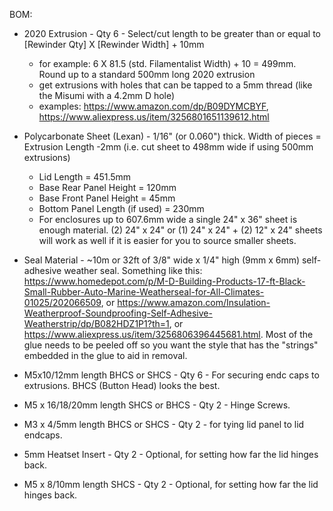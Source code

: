 BOM:

- 2020 Extrusion - Qty 6 - Select/cut length to be greater than or equal to [Rewinder Qty] X [Rewinder Width] + 10mm
    - for example: 6 X 81.5 (std. Filamentalist Width) + 10 = 499mm.  Round up to a standard 500mm long 2020 extrusion
    - get extrusions with holes that can be tapped to a 5mm thread (like the Misumi with a 4.2mm D hole)
    - examples: https://www.amazon.com/dp/B09DYMCBYF, https://www.aliexpress.us/item/3256801651139612.html

- Polycarbonate Sheet (Lexan) - 1/16" (or 0.060") thick.  Width of pieces = Extrusion Length -2mm (i.e. cut sheet to 498mm wide if using 500mm extrusions)
    - Lid Length = 451.5mm
    - Base Rear Panel Height = 120mm
    - Base Front Panel Height = 45mm
    - Bottom Panel Length (if used) = 230mm
    - For enclosures up to 607.6mm wide a single 24" x 36" sheet is enough material.  (2) 24" x 24" or (1) 24" x 24" + (2) 12" x 24" sheets will work as well if it is easier for you to source smaller sheets.

- Seal Material - ~10m or 32ft of 3/8" wide x 1/4" high (9mm x 6mm) self-adhesive weather seal.  Something like this:  https://www.homedepot.com/p/M-D-Building-Products-17-ft-Black-Small-Rubber-Auto-Marine-Weatherseal-for-All-Climates-01025/202066509, or https://www.amazon.com/Insulation-Weatherproof-Soundproofing-Self-Adhesive-Weatherstrip/dp/B082HDZ1P1?th=1, or https://www.aliexpress.us/item/3256806396445681.html.  Most of the glue needs to be peeled off so you want the style that has the "strings" embedded in the glue to aid in removal.

- M5x10/12mm length BHCS or SHCS - Qty 6 - For securing endc caps to extrusions.  BHCS (Button Head) looks the best.

- M5 x 16/18/20mm length SHCS or BHCS - Qty 2 - Hinge Screws.

- M3 x 4/5mm length BHCS or SHCS - Qty 2 - for tying lid panel to lid endcaps.

- 5mm Heatset Insert - Qty 2 - Optional, for setting how far the lid hinges back.

- M5 x 8/10mm length SHCS - Qty 2 - Optional, for setting how far the lid hinges back.
